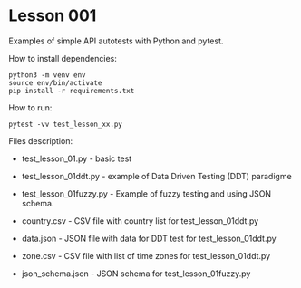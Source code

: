 # Lesson 001

Examples of simple API autotests with Python and pytest.

How to install dependencies:
```
python3 -m venv env
source env/bin/activate
pip install -r requirements.txt
```
How to run:
```
pytest -vv test_lesson_xx.py
```
Files description:
- test_lesson_01.py - basic test
-	test_lesson_01ddt.py - example of Data Driven Testing (DDT) paradigme
- test_lesson_01fuzzy.py - Example of fuzzy testing and using JSON schema.

- country.csv - CSV file with country list for test_lesson_01ddt.py
- data.json - JSON file with data for DDT test for test_lesson_01ddt.py
- zone.csv - CSV file with list of time zones for test_lesson_01ddt.py
- json_schema.json - JSON schema for test_lesson_01fuzzy.py
